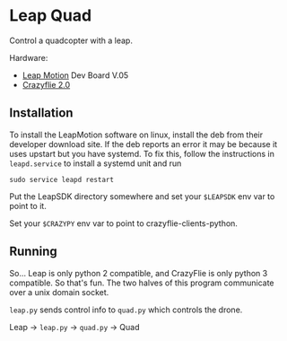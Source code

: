 # Leap Quad

Control a quadcopter with a leap.

Hardware:
- [Leap Motion](https://www.leapmotion.com/) Dev Board V.05
- [Crazyflie 2.0](https://www.bitcraze.io/crazyflie-2/)

## Installation

To install the LeapMotion software on linux, install the deb from their developer download site.
If the deb reports an error it may be because it uses upstart but you have systemd.
To fix this, follow the instructions in `leapd.service` to install a systemd unit and run
```shell
sudo service leapd restart
```

Put the LeapSDK directory somewhere and set your `$LEAPSDK` env var to point to it.

Set your `$CRAZYPY` env var to point to crazyflie-clients-python.

## Running

So... Leap is only python 2 compatible, and CrazyFlie is only python 3 compatible. So that's fun.
The two halves of this program communicate over a unix domain socket.

`leap.py` sends control info to `quad.py` which controls the drone.

Leap -> `leap.py` -> `quad.py` -> Quad
